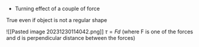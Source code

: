 - Turning effect of a couple of force



True even if object is not a regular shape

![[Pasted image 20231230114042.png]]
 $τ=Fd$ (where F is one of the forces and d is perpendicular distance between the forces)

